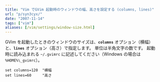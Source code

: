 ```yaml
---
title: "Vim でGVim 起動時のウィンドウの幅、高さを設定する (columns, lines)"
url: "p/syn3cyx/"
date: "2007-11-14"
tags: ["vim"]
aliases: [/vim/settings/window-size.html]
---
```


GVim を起動したときのウィンドウのサイズは、**`columns`** オプション（横幅）と、**`lines`** オプション（高さ）で指定します。
単位は半角文字の数です。
起動時に読み込まれる `~/.gvimrc` に記述してください（Windows の場合は `%HOME%\_gvimrc`）。

```vim
set columns=120  "横幅
set lines=60     "高さ
```

